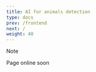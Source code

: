 ```yaml
---
title: AI for animals detection 
type: docs
prev: /frontend
next: /
weight: 40
---
```


> [!NOTE]
> Page online soon

<!-- ## Notebook for data visualization -->

<!-- {{% jupyter "https://raw.githubusercontent.com/aculei/aculei-ai/refs/heads/main/viz.ipynb" %}} -->